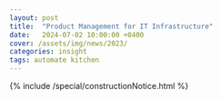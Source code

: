 ```yaml
---
layout: post
title:  "Product Management for IT Infrastructure"
date:   2024-07-02 10:00:00 +0400
cover: /assets/img/news/2023/
categories: insight
tags: automate kitchen
---
```


{% include /special/constructionNotice.html %}
